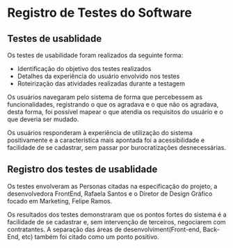 # Registro de Testes do Software
## Testes de usablidade

Os testes de usabilidade foram realizados da seguinte forma:
<ul>
  <li>Identificação do objetivo dos testes realizados</li>
  <li>Detalhes da experiência do usuário envolvido nos testes</li>
  <li>Roteirização das atividades realizadas durante a testagem</li>
</ul>
<p>Os usuários navegaram pelo sistema de forma que percebessem as funcionalidades, registrando o que os agradava e o que não os agradava, desta forma, foi possível mapear o que atendia os requisitos do usuário e o que deveria ser mudado.</p>
Os usuários responderam à experiência de utilização do sistema positivamente e a característica mais apontada foi a acessibilidade e facilidade de se cadastrar, sem passar por burocratizações desnecessárias.

## Registro dos testes de usablidade

<p>Os testes envolveram as Personas citadas na especificação do projeto, a desenvolvedora FrontEnd, Rafaela Santos e o Diretor de Design Gráfico focado em Marketing, Felipe Ramos.</p>
<p>Os resultados dos testes demonstraram que os pontos fortes do sistema é a facilidade de se cadastrar e, sem intervenção de terceiros, negociarem com contratantes. A separação das áreas de desenvolviment(Front-end, Back-End, etc) também foi citado como um ponto positivo.</p>
